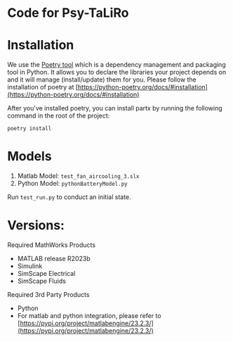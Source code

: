 # Code for Psy-TaLiRo


# Installation

We use the [Poetry tool](https://python-poetry.org/docs/) which is a dependency management and packaging tool in Python. It allows you to declare the libraries your project depends on and it will manage (install/update) them for you. Please follow the installation of poetry at [https://python-poetry.org/docs/#installation](https://python-poetry.org/docs/#installation)

After you've installed poetry, you can install partx by running the following command in the root of the project: 

```
poetry install
```

# Models

1. Matlab Model: ``test_fan_aircooling_3.slx``
2. Python Model: ``pythonBatteryModel.py``

Run ``test_run.py`` to conduct an initial state.


# Versions:

Required MathWorks Products
-    MATLAB release R2023b
-    Simulink
-    SimScape Electrical
-    SimScape Fluids

Required 3rd Party Products

-   Python 
-   For matlab and python integration, please refer to [https://pypi.org/project/matlabengine/23.2.3/](https://pypi.org/project/matlabengine/23.2.3/)

